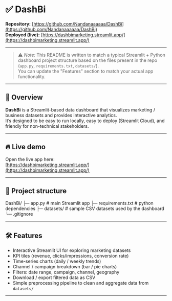 # ✅ DashBi

**Repository:** [https://github.com/Nandanaaaaaa/DashBi](https://github.com/Nandanaaaaaa/DashBi)  
**Deployed (live):** [https://dashbimarketing.streamlit.app/](https://dashbimarketing.streamlit.app/)

---

> ⚠️ *Note:* This README is written to match a typical Streamlit + Python dashboard project structure based on the files present in the repo (`app.py`, `requirements.txt`, `datasets/`).  
> You can update the "Features" section to match your actual app functionality.

---

## 📌 Overview

**DashBi** is a Streamlit-based data dashboard that visualizes marketing / business datasets and provides interactive analytics.  
It’s designed to be easy to run locally, easy to deploy (Streamlit Cloud), and friendly for non-technical stakeholders.

---

## 🔥 Live demo

Open the live app here:  
[https://dashbimarketing.streamlit.app/](https://dashbimarketing.streamlit.app/)

---

## 🧩 Project structure

DashBi/
├─ app.py # main Streamlit app
├─ requirements.txt # python dependencies
├─ datasets/ # sample CSV datasets used by the dashboard
└─ .gitignore


---

## 🛠️ Features

- Interactive Streamlit UI for exploring marketing datasets
- KPI tiles (revenue, clicks/impressions, conversion rate)
- Time-series charts (daily / weekly trends)
- Channel / campaign breakdown (bar / pie charts)
- Filters: date range, campaign, channel, geography
- Download / export filtered data as CSV
- Simple preprocessing pipeline to clean and aggregate data from `datasets/`

---


